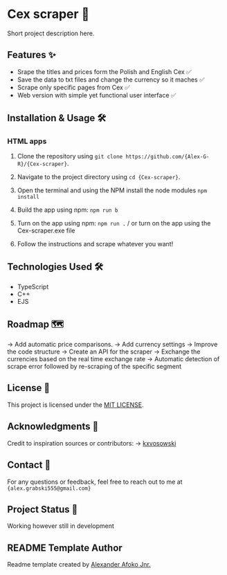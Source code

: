 <!-- Please replace {repo-owner}, {repo-name}, and {email} with their appropriate values. -->

# Cex scraper 🚀

Short project description here.

## Features ✨

- Srape the titles and prices form the Polish and English Cex ✅
- Save the data to txt files and change the currency so it maches ✅
- Scrape only specific pages from Cex ✅
- Web version with simple yet functional user interface ✅

## Installation & Usage 🛠️

### HTML apps
1. Clone the repository using `git clone https://github.com/{Alex-G-R}/{Cex-scraper}`.

2. Navigate to the project directory using `cd {Cex-scraper}`.
3. Open the terminal and using the NPM install the node modules `npm install`
4. Build the app using npm: `npm run b`
5. Turn on the app using npm: `npm run .` / or turn on the app using the Cex-scraper.exe file
6. Follow the instructions and scrape whatever you want!

<!-- ## Screenshots 📷

If applicable, include screenshots of the project or its features.

-->

## Technologies Used 🛠️

- TypeScript
- C++
- EJS

## Roadmap 🗺️

-> Add automatic price comparisons.
-> Add currency settings
-> Improve the code structure
-> Create an API for the scraper
-> Exchange the currencies based on the real time exchange rate
-> Automatic detection of scrape error followed by re-scraping of the specific segment

## License 📝

This project is licensed under the [MIT LICENSE](https://github.com/Alex-G-R/Cex-scraper/blob/main/LICENSE).

## Acknowledgments 🙏

Credit to inspiration sources or contributors:
-> [kxvosowski](https://github.com/kxvosowski)

## Contact 📧

For any questions or feedback, feel free to reach out to me at `{alex.grabski555@gmail.com}`

## Project Status 🚀

Working however still in development

## README Template Author

Readme template created by [Alexander Afoko Jnr.](https://github.com/BeanyTheCoder)
